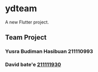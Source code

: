 # ydteam

A new Flutter project.

## Team Project

### Yusra Budiman Hasibuan 211110993
### David bate'e [211111930](https://github.com/DavidBatee)

